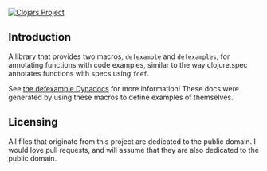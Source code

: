 [![Clojars Project](https://img.shields.io/clojars/v/defexample.svg)](https://clojars.org/defexample)

## Introduction

A library that provides two macros, `defexample` and `defexamples`, for annotating functions with code examples, similar to the way clojure.spec annotates functions with specs using `fdef`.

See [the defexample Dynadocs](https://oakes.github.io/defexample/) for more information! These docs were generated by using these macros to define examples of themselves.

## Licensing

All files that originate from this project are dedicated to the public domain. I would love pull requests, and will assume that they are also dedicated to the public domain.
